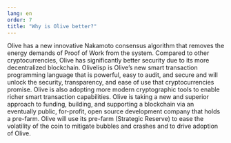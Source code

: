 ```yaml
---
lang: en
order: 7
title: "Why is Olive better?"
---
```


Olive has a new innovative Nakamoto consensus algorithm that removes the energy demands of Proof of Work from the system. Compared to other cryptocurrencies, Olive has significantly better security due to its more decentralized blockchain. Olivelisp is Olive’s new smart transaction programming language that is powerful, easy to audit, and secure and will unlock the security, transparency, and ease of use that cryptocurrencies promise. Olive is also adopting more modern cryptographic tools to enable richer smart transaction capabilities. Olive is taking a new and superior approach to funding, building, and supporting a blockchain via an eventually public, for-profit, open source development company that holds a pre-farm. Olive will use its pre-farm (Strategic Reserve) to ease the volatility of the coin to mitigate bubbles and crashes and to drive adoption of Olive.
